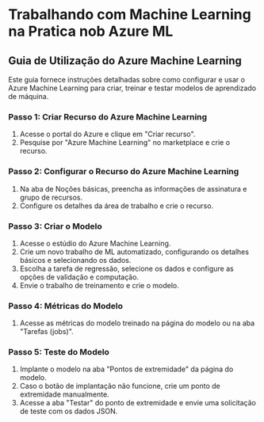 # Trabalhando com Machine Learning na Pratica nob Azure ML

## Guia de Utilização do Azure Machine Learning

Este guia fornece instruções detalhadas sobre como configurar e usar o Azure Machine Learning para criar, treinar e testar modelos de aprendizado de máquina.

### Passo 1: Criar Recurso do Azure Machine Learning
1. Acesse o portal do Azure e clique em "Criar recurso".
2. Pesquise por "Azure Machine Learning" no marketplace e crie o recurso.


### Passo 2: Configurar o Recurso do Azure Machine Learning
1. Na aba de Noções básicas, preencha as informações de assinatura e grupo de recursos.
2. Configure os detalhes da área de trabalho e crie o recurso.


### Passo 3: Criar o Modelo
1. Acesse o estúdio do Azure Machine Learning.
2. Crie um novo trabalho de ML automatizado, configurando os detalhes básicos e selecionando os dados.
3. Escolha a tarefa de regressão, selecione os dados e configure as opções de validação e computação.
4. Envie o trabalho de treinamento e crie o modelo.


### Passo 4: Métricas do Modelo
1. Acesse as métricas do modelo treinado na página do modelo ou na aba "Tarefas (jobs)".


### Passo 5: Teste do Modelo
1. Implante o modelo na aba "Pontos de extremidade" da página do modelo.
2. Caso o botão de implantação não funcione, crie um ponto de extremidade manualmente.
3. Acesse a aba "Testar" do ponto de extremidade e envie uma solicitação de teste com os dados JSON.
